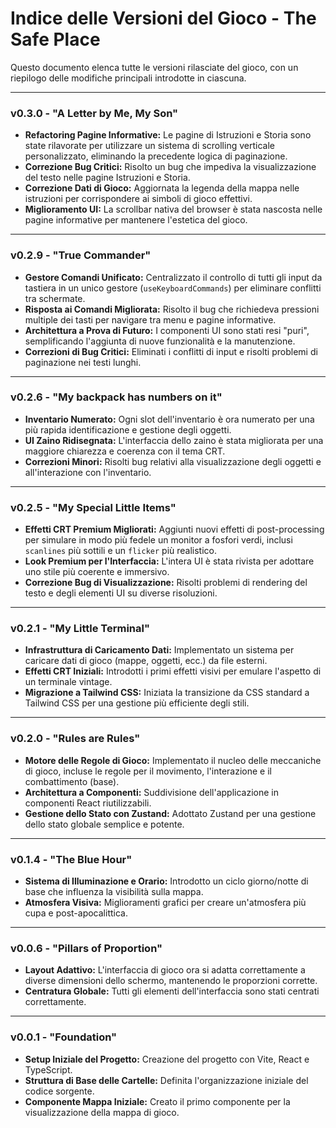 # Indice delle Versioni del Gioco - The Safe Place

Questo documento elenca tutte le versioni rilasciate del gioco, con un riepilogo delle modifiche principali introdotte in ciascuna.

---

### v0.3.0 - "A Letter by Me, My Son"
- **Refactoring Pagine Informative:** Le pagine di Istruzioni e Storia sono state rilavorate per utilizzare un sistema di scrolling verticale personalizzato, eliminando la precedente logica di paginazione.
- **Correzione Bug Critici:** Risolto un bug che impediva la visualizzazione del testo nelle pagine Istruzioni e Storia.
- **Correzione Dati di Gioco:** Aggiornata la legenda della mappa nelle istruzioni per corrispondere ai simboli di gioco effettivi.
- **Miglioramento UI:** La scrollbar nativa del browser è stata nascosta nelle pagine informative per mantenere l'estetica del gioco.

---

### v0.2.9 - "True Commander"
- **Gestore Comandi Unificato:** Centralizzato il controllo di tutti gli input da tastiera in un unico gestore (`useKeyboardCommands`) per eliminare conflitti tra schermate.
- **Risposta ai Comandi Migliorata:** Risolto il bug che richiedeva pressioni multiple dei tasti per navigare tra menu e pagine informative.
- **Architettura a Prova di Futuro:** I componenti UI sono stati resi "puri", semplificando l'aggiunta di nuove funzionalità e la manutenzione.
- **Correzioni di Bug Critici:** Eliminati i conflitti di input e risolti problemi di paginazione nei testi lunghi.

---

### v0.2.6 - "My backpack has numbers on it"
- **Inventario Numerato:** Ogni slot dell'inventario è ora numerato per una più rapida identificazione e gestione degli oggetti.
- **UI Zaino Ridisegnata:** L'interfaccia dello zaino è stata migliorata per una maggiore chiarezza e coerenza con il tema CRT.
- **Correzioni Minori:** Risolti bug relativi alla visualizzazione degli oggetti e all'interazione con l'inventario.

---

### v0.2.5 - "My Special Little Items"
- **Effetti CRT Premium Migliorati:** Aggiunti nuovi effetti di post-processing per simulare in modo più fedele un monitor a fosfori verdi, inclusi `scanlines` più sottili e un `flicker` più realistico.
- **Look Premium per l'Interfaccia:** L'intera UI è stata rivista per adottare uno stile più coerente e immersivo.
- **Correzione Bug di Visualizzazione:** Risolti problemi di rendering del testo e degli elementi UI su diverse risoluzioni.

---

### v0.2.1 - "My Little Terminal"
- **Infrastruttura di Caricamento Dati:** Implementato un sistema per caricare dati di gioco (mappe, oggetti, ecc.) da file esterni.
- **Effetti CRT Iniziali:** Introdotti i primi effetti visivi per emulare l'aspetto di un terminale vintage.
- **Migrazione a Tailwind CSS:** Iniziata la transizione da CSS standard a Tailwind CSS per una gestione più efficiente degli stili.

---

### v0.2.0 - "Rules are Rules"
- **Motore delle Regole di Gioco:** Implementato il nucleo delle meccaniche di gioco, incluse le regole per il movimento, l'interazione e il combattimento (base).
- **Architettura a Componenti:** Suddivisione dell'applicazione in componenti React riutilizzabili.
- **Gestione dello Stato con Zustand:** Adottato Zustand per una gestione dello stato globale semplice e potente.

---

### v0.1.4 - "The Blue Hour"
- **Sistema di Illuminazione e Orario:** Introdotto un ciclo giorno/notte di base che influenza la visibilità sulla mappa.
- **Atmosfera Visiva:** Miglioramenti grafici per creare un'atmosfera più cupa e post-apocalittica.

---

### v0.0.6 - "Pillars of Proportion"
- **Layout Adattivo:** L'interfaccia di gioco ora si adatta correttamente a diverse dimensioni dello schermo, mantenendo le proporzioni corrette.
- **Centratura Globale:** Tutti gli elementi dell'interfaccia sono stati centrati correttamente.

---

### v0.0.1 - "Foundation"
- **Setup Iniziale del Progetto:** Creazione del progetto con Vite, React e TypeScript.
- **Struttura di Base delle Cartelle:** Definita l'organizzazione iniziale del codice sorgente.
- **Componente Mappa Iniziale:** Creato il primo componente per la visualizzazione della mappa di gioco.
